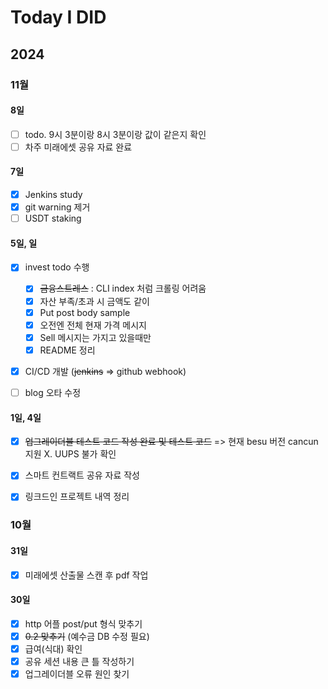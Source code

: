 # Today I DID



## 2024



### 11월

#### 8일 

- [ ] todo. 9시 3분이랑 8시 3분이랑 값이 같은지 확인
- [ ] 차주 미래에셋 공유 자료 완료

#### 7일

- [x] Jenkins study
- [x] git warning 제거
- [ ] USDT staking

#### 5일, 일

- [x] invest todo 수행
  - [x] ~~금융스트레스~~ : CLI index 처럼 크롤링 어려움
  - [x] 자산 부족/초과 시 금액도 같이
  - [x] Put post body sample
  - [x] 오전엔 전체 현재 가격 메시지
  - [x] Sell 메시지는 가지고 있을때만
  - [x] README 정리
- [x] CI/CD 개발 (~~jenkins~~ => github webhook)
- [ ] blog 오타 수정


#### 1일, 4일

- [x] ~~업그레이더블 테스트 코드 작성 완료 및 테스트 코드~~ => 현재 besu 버전 cancun 지원 X. UUPS 불가 확인
- [x] 스마트 컨트랙트 공유 자료 작성 
- [x] 링크드인 프로젝트 내역 정리





### 10월

#### 31일

- [x] 미래에셋 산출물 스캔 후 pdf 작업

#### 30일

- [x] http 어플 post/put 형식 맞추기
- [x] ~~0.2 맞추기~~ (예수금 DB 수정 필요)
- [x] 급여(식대) 확인
- [x] 공유 세션 내용 큰 틀 작성하기
- [x] 업그레이더블 오류 원인 찾기
